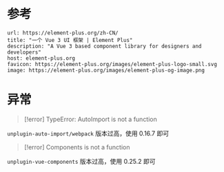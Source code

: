 # 参考

```cardlink
url: https://element-plus.org/zh-CN/
title: "一个 Vue 3 UI 框架 | Element Plus"
description: "A Vue 3 based component library for designers and developers"
host: element-plus.org
favicon: https://element-plus.org/images/element-plus-logo-small.svg
image: https://element-plus.org/images/element-plus-og-image.png
```

# 异常

> [!error] TypeError: AutoImport is not a function

`unplugin-auto-import/webpack` 版本过高，使用 0.16.7 即可

> [!error] Components is not a function

`unplugin-vue-components` 版本过高，使用 0.25.2 即可